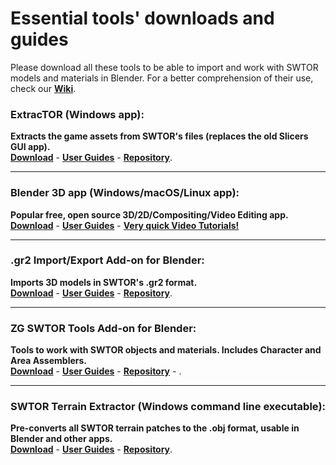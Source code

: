 # Essential tools' downloads and guides
Please download all these tools to be able to import and work with SWTOR models and materials in Blender. For a better comprehension of their use, check our **[Wiki](https://github.com/SWTOR-Slicers/WikiPedia/wiki)**.


### ExtracTOR (Windows app):
**Extracts the game assets from SWTOR's files (replaces the old Slicers GUI app).**  
  **[Download](https://github.com/UltimaKaosXIII/extracTOR/releases/latest)** - **[User Guides](https://github.com/SWTOR-Slicers/WikiPedia/wiki/ExtracTOR)** - **[Repository](https://github.com/UltimaKaosXIII/extracTOR)**.
  
---
### Blender 3D app (Windows/macOS/Linux app):  
  **Popular free, open source 3D/2D/Compositing/Video Editing app.**  
  **[Download](https://www.blender.org/download/lts/)** - **[User Guides](https://www.blender.org/support/)** - **[Very quick Video Tutorials!](https://www.youtube.com/playlist?list=PLa1F2ddGya_-UvuAqHAksYnB0qL9yWDO6)**

---
### .gr2 Import/Export Add-on for Blender:  
  **Imports 3D models in SWTOR's .gr2 format.**  
  **[Download](https://github.com/SWTOR-Slicers/Granny2-Plug-In-Blender-2.8x/releases/latest)** - **[User Guides](https://github.com/SWTOR-Slicers/Granny2-Plug-In-Blender-2.8x#swtor-granny2-gr2-importexport-add-on-for-blender-28-to-42)** - **[Repository](https://github.com/SWTOR-Slicers/Granny2-Plug-In-Blender-2.8x)**.

---
### ZG SWTOR Tools Add-on for Blender:  
  **Tools to work with SWTOR objects and materials. Includes Character and Area Assemblers.**  
  **[Download](https://github.com/SWTOR-Slicers/ZG-SWTOR-Tools/releases/latest)** - **[User Guides](https://github.com/SWTOR-Slicers/WikiPedia/wiki/ZG-SWTOR-Tools-Add-on)** - **[Repository](https://github.com/SWTOR-Slicers/ZG-SWTOR-Tools)** - .

---
### SWTOR Terrain Extractor (Windows command line executable):  
  **Pre-converts all SWTOR terrain patches to the .obj format, usable in Blender and other apps.**  
  **[Download](https://github.com/UltimaKaosXIII/STE2/releases/latest)** - **[User Guides](https://github.com/SWTOR-Slicers/WikiPedia/wiki/SWTOR-Terrain-Extractor)** - **[Repository](https://github.com/UltimaKaosXIII/extracTOR)**.
